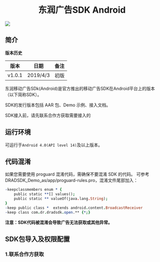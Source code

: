 <h1 align="center" style="border-bottom:none">东润广告SDK Android</h1>

[![](https://img.shields.io/badge/release-v1.0.1-brightgreen.svg)](https://github.com/dorunad/DRADSDK_Demo_as/tree/master/app/libs)

## 简介
**版本历史**

| 版本          | 日期          | 备注  |
| ------------  |:----------------:| ------------|
| v1.0.1        | 2019/4/3  |  初版  |

东润移动广告SDk(Android)是官方推出的移动广告SDK在Android平台上的版本（以下简称SDK）。

SDK的发行版本包括 AAR 包、Demo 示例、接入文档。

SDK接入前，请先联系合作方获取需要接入的

## 运行环境

可运行于`Android 4.0(API level 14)`及以上版本。

## 代码混淆
如果您需要使用 proguard 混淆代码，需确保不要混淆 SDK 的代码。
可参考 DRADSDK_Demo_as/app/proguard-rules.pro，混淆文件尾部加入：
```pro
-keepclassmembers enum * {
    public static **[] values();
    public static ** valueOf(java.lang.String);
}
-keep public class *  extends android.content.BroadcastReceiver
-keep class com.dr.dradsdk.open.** {*;}
```
**注意：SDK代码被混淆会导致广告无法获取或其他异常。**

## SDK包导入及权限配置
### 1.联系合作方获取


